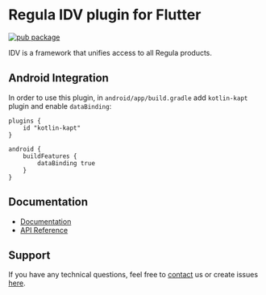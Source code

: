 # Regula IDV plugin for Flutter
<?code-excerpt path-base="example/lib"?>

[![pub package](https://img.shields.io/pub/v/flutter_idv.svg)](https://pub.dev/packages/flutter_idv)

IDV is a framework that unifies access to all Regula products.

## Android Integration

In order to use this plugin, in `android/app/build.gradle` add `kotlin-kapt` plugin and enable `dataBinding`:
```
plugins {
    id "kotlin-kapt"
}

android {
    buildFeatures {
        dataBinding true
    }
}
```

## Documentation
* [Documentation](https://docs.regulaforensics.com/develop/idv-sdk/mobile)
* [API Reference](https://pub.dev/documentation/flutter_idv)

## Support
If you have any technical questions, feel free to [contact](mailto:support@regulaforensics.com) us or create issues [here](https://github.com/regulaforensics/flutter_idv/issues).
